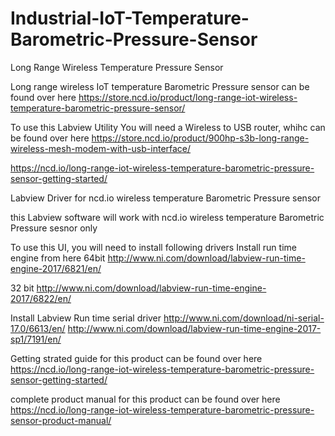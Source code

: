 # Industrial-IoT-Temperature-Barometric-Pressure-Sensor
Long Range Wireless Temperature Pressure Sensor

Long range wireless IoT temperature Barometric Pressure sensor can be found over here https://store.ncd.io/product/long-range-iot-wireless-temperature-barometric-pressure-sensor/

To use this Labview Utility You will need a Wireless to USB router, whihc can be found over here
https://store.ncd.io/product/900hp-s3b-long-range-wireless-mesh-modem-with-usb-interface/

https://ncd.io/long-range-iot-wireless-temperature-barometric-pressure-sensor-getting-started/

Labview Driver for ncd.io wireless temperature Barometric Pressure sensor 

this Labview software will work with ncd.io wireless temperature Barometric Pressure sesnor only

To use this UI, you will need to install following drivers Install run time engine from here 64bit http://www.ni.com/download/labview-run-time-engine-2017/6821/en/

32 bit http://www.ni.com/download/labview-run-time-engine-2017/6822/en/

Install Labview Run time serial driver http://www.ni.com/download/ni-serial-17.0/6613/en/
http://www.ni.com/download/labview-run-time-engine-2017-sp1/7191/en/

Getting strated guide for this product can be found over here https://ncd.io/long-range-iot-wireless-temperature-barometric-pressure-sensor-getting-started/

complete product manual for this product can be found over here https://ncd.io/long-range-iot-wireless-temperature-barometric-pressure-sensor-product-manual/
